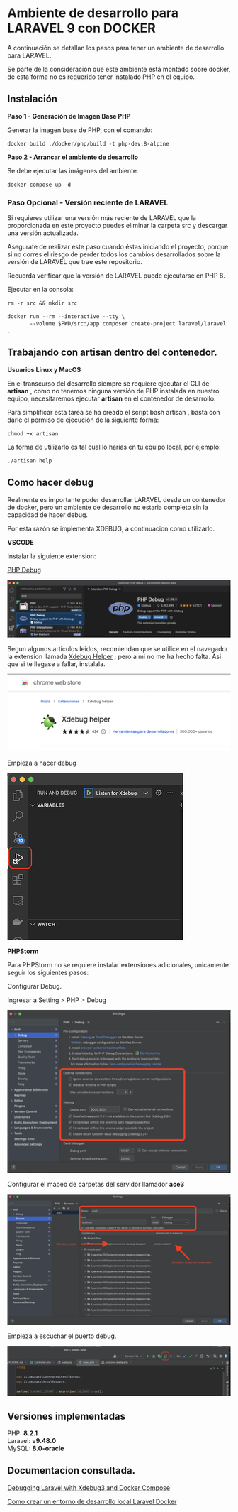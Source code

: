 # Ambiente de desarrollo para LARAVEL 9 con DOCKER

A continuación se detallan los pasos para tener un ambiente de desarrollo para LARAVEL.

Se parte de la consideración que este ambiente está montado sobre docker, de esta forma no es requerido tener instalado PHP en el equipo.


## Instalación

**Paso 1 - Generación de Imagen Base PHP**

Generar la imagen base de PHP, con el comando:

```shell script
docker build ./docker/php/build -t php-dev:8-alpine
```

**Paso 2 - Arrancar el ambiente de desarrollo**

Se debe ejecutar las imágenes del ambiente.

```shell script
docker-compose up -d
```

### Paso Opcional - Versión reciente de LARAVEL

Si requieres utilizar una versión más reciente de LARAVEL que la proporcionada en este proyecto puedes eliminar la carpeta src y descargar una versión actualizada.

Asegurate de realizar este paso cuando éstas iniciando el proyecto, porque si no corres el riesgo de perder todos los cambios desarrollados sobre la versión de LARAVEL que trae este repositorio.

Recuerda verificar que la versión de LARAVEL puede ejecutarse en PHP 8.

Ejecutar en la consola: 

```shell script
rm -r src && mkdir src
```

```shell script
docker run --rm --interactive --tty \
       --volume $PWD/src:/app composer create-project laravel/laravel .
```

## Trabajando con artisan dentro del contenedor.

**Usuarios Linux y MacOS**

En el transcurso del desarrollo siempre se requiere ejecutar el CLI de **artisan** , como no tenemos ninguna versión de PHP instalada en nuestro equipo, necesitaremos ejecutar **artisan** en el contenedor de desarrollo.

Para simplificar esta tarea se ha creado el script bash artisan , basta con darle el permiso de ejecución de la siguiente forma:

```shell script
chmod +x artisan
````

La forma de utilizarlo es tal cual lo harías en tu equipo local, por ejemplo:


```shell script
./artisan help
```


## Como hacer debug 

Realmente es importante poder desarrollar LARAVEL desde un contenedor de docker, pero un ambiente de desarrollo no estaria completo sin la capacidad de hacer debug.

Por esta razón se implementa XDEBUG, a continuacion como utilizarlo.

**VSCODE**

Instalar la siguiente extension:  

[PHP Debug](https://marketplace.visualstudio.com/items?itemName=xdebug.php-debug)

![PHP Debug](/.images/vcode_debug01.png)

Segun algunos articulos leidos, recomiendan que se utilice en el navegador la extension llamada [Xdebug Helper](https://chrome.google.com/webstore/detail/xdebug-helper/eadndfjplgieldjbigjakmdgkmoaaaoc) ; pero a mi no me ha hecho falta. Asi que si te llegase a fallar, instalala.  

![Xdebug Helper](/.images/vcode_debug02.png)  

Empieza a hacer debug

![Inicia a escuchar el debug](/.images/vcode_debug03.png)  



**PHPStorm**

Para PHPStorm no se requiere instalar extensiones adicionales, unicamente seguir los siguientes pasos:

Configurar Debug.

Ingresar a Setting > PHP > Debug

![Configuracion de Debug](/.images/phpstorm_debug01.png)


Configurar el mapeo de carpetas del servidor llamador **ace3**  

![Mapeo de Carpetas locales](/.images/phpstorm_debug02.png)  

Empieza a escuchar el puerto debug.  

![Escuchar el puerto Debug](/.images/phpstorm_debug03.png)  




## Versiones implementadas

PHP: **8.2.1**  
Laravel: **v9.48.0**  
MySQL: **8.0-oracle** 



## Documentacion consultada.   


[Debugging Laravel with Xdebug3 and Docker Compose](https://igniz87.medium.com/debugging-laravel-with-xdebug3-and-docker-compose-187a66981869)  

[Como crear un entorno de desarrollo local Laravel Docker](https://youtu.be/ziNXj9CrCQM)